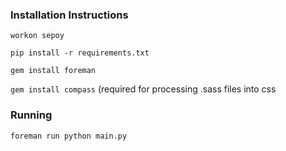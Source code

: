 ### Installation Instructions

`workon sepoy`

`pip install -r requirements.txt`

`gem install foreman`

`gem install compass` (required for processing .sass files into css


### Running

`foreman run python main.py`
